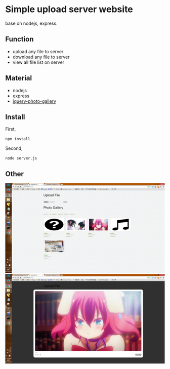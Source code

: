 Simple upload server website
=====

base on nodejs, express.

## Function ##
* upload any file to server
* download any file to server
* view all file list on server


## Material ##
* nodejs
* express
* [jquery-photo-gallery](http://www.flashuser.net/jquery-photo-gallery)


## Install ##

  First,
  
    npm install
      
  Second,
  
    node server.js
    
## Other ##

![](images/demo0.png)
![](images/demo1.png)
